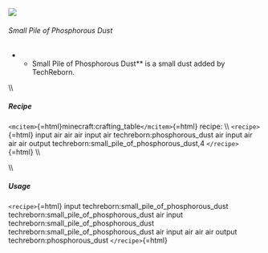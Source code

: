 ![](/mods/techreborn/small_pile_of_phosphorous_dust.png)

###### Small Pile of Phosphorous Dust

-   -   Small Pile of Phosphorous Dust** is a small dust added by
        TechReborn.

\\\\

##### Recipe

`<mcitem>`{=html}minecraft:crafting_table`</mcitem>`{=html} recipe: \\\\
`<recipe>`{=html} input air air air input air
techreborn:phosphorous_dust air input air air air output
techreborn:small_pile_of_phosphorous_dust,4 `</recipe>`{=html} \\\\

\\\\

##### Usage

`<recipe>`{=html} input techreborn:small_pile_of_phosphorous_dust
techreborn:small_pile_of_phosphorous_dust air input
techreborn:small_pile_of_phosphorous_dust
techreborn:small_pile_of_phosphorous_dust air input air air air output
techreborn:phosphorous_dust `</recipe>`{=html}
